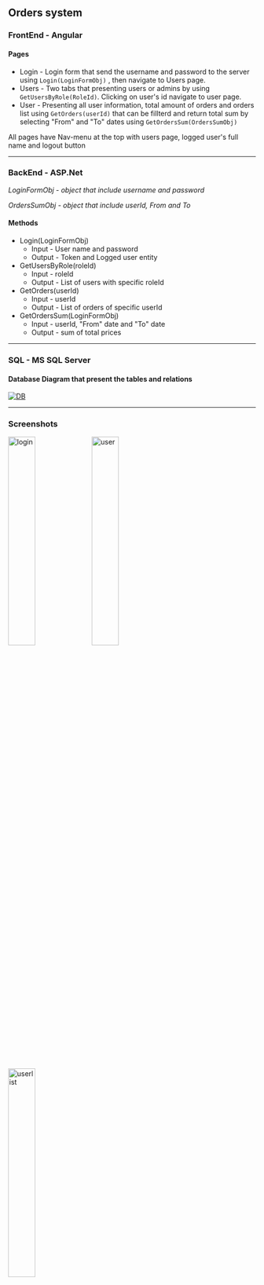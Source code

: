
## Orders system
### FrontEnd - Angular
#### Pages
* Login - Login form that send the username and password to the server using `Login(LoginFormObj)`
, then navigate to Users page.
* Users - Two tabs that presenting users or admins by using `GetUsersByRole(RoleId)`. Clicking on user's id navigate to user page.
* User - Presenting all user information, total amount of orders and orders list using `GetOrders(userId)` that can be fillterd and return total sum by selecting "From" and "To" dates using `GetOrdersSum(OrdersSumObj)`

All pages have Nav-menu at the top with users page, logged user's full name and logout button
- - - -
### BackEnd - ASP.Net

*LoginFormObj - object that include username and password*

*OrdersSumObj - object that include userId, From and To*
 #### Methods
 * Login(LoginFormObj)
    * Input - User name and password
    * Output -  Token and Logged user entity
 * GetUsersByRole(roleId)
    * Input - roleId
    * Output -  List of users with specific roleId
 * GetOrders(userId)
    * Input - userId
    * Output -  List of orders of specific userId
 * GetOrdersSum(LoginFormObj)
    * Input - userId, "From" date and "To" date
    * Output -  sum of total prices
- - - -
### SQL - MS SQL Server
#### Database Diagram that present the tables and relations

<a href="https://ibb.co/Ypj52F2"><img src="https://i.ibb.co/2gKzq1q/DB.png" alt="DB" border="0"></a>
- - - -
### Screenshots
<a href="https://ibb.co/0h952Pp"><img src="https://i.ibb.co/Tm0y2zD/login.png" alt="login" border="0" style="width:33%"></a>
<a href="https://ibb.co/fxG8fRL"><img src="https://i.ibb.co/JsFxVLg/user.png" alt="user" border="0" style="width:33%"></a>
<a href="https://ibb.co/YDd7SKG"><img src="https://i.ibb.co/9w490fj/userlist.png" alt="userlist" border="0" style="width:33%"></a>


